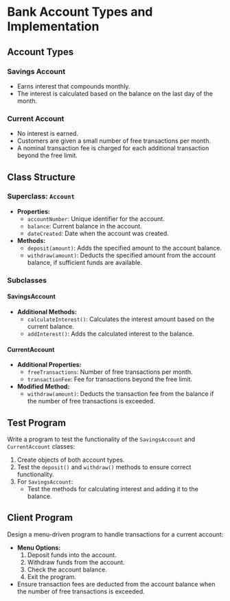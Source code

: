 # Bank Account Types and Implementation

## Account Types
### Savings Account
- Earns interest that compounds monthly.
- The interest is calculated based on the balance on the last day of the month.

### Current Account
- No interest is earned.
- Customers are given a small number of free transactions per month.
- A nominal transaction fee is charged for each additional transaction beyond the free limit.

## Class Structure
### Superclass: `Account`
- **Properties:**
  - `accountNumber`: Unique identifier for the account.
  - `balance`: Current balance in the account.
  - `dateCreated`: Date when the account was created.
- **Methods:**
  - `deposit(amount)`: Adds the specified amount to the account balance.
  - `withdraw(amount)`: Deducts the specified amount from the account balance, if sufficient funds are available.

### Subclasses
#### SavingsAccount
- **Additional Methods:**
  - `calculateInterest()`: Calculates the interest amount based on the current balance.
  - `addInterest()`: Adds the calculated interest to the balance.

#### CurrentAccount
- **Additional Properties:**
  - `freeTransactions`: Number of free transactions per month.
  - `transactionFee`: Fee for transactions beyond the free limit.
- **Modified Method:**
  - `withdraw(amount)`: Deducts the transaction fee from the balance if the number of free transactions is exceeded.

## Test Program
Write a program to test the functionality of the `SavingsAccount` and `CurrentAccount` classes:
1. Create objects of both account types.
2. Test the `deposit()` and `withdraw()` methods to ensure correct functionality.
3. For `SavingsAccount`:
   - Test the methods for calculating interest and adding it to the balance.

## Client Program
Design a menu-driven program to handle transactions for a current account:
- **Menu Options:**
  1. Deposit funds into the account.
  2. Withdraw funds from the account.
  3. Check the account balance.
  4. Exit the program.
- Ensure transaction fees are deducted from the account balance when the number of free transactions is exceeded.
